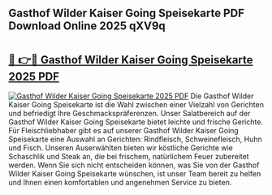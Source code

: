 ## Gasthof Wilder Kaiser Going Speisekarte PDF Download Online 2025 qXV9q

# <h2><a href="http://gc6ltgh.nevu.top/?p=Gasthof+Wilder+Kaiser+Going+Speisekarte">🔗 👉🔴 Gasthof Wilder Kaiser Going Speisekarte 2025 PDF</a></h2>

[![Gasthof Wilder Kaiser Going Speisekarte 2025 PDF](https://i.imgur.com/dBaPXMq.png)](http://gc6ltgh.nevu.top/?p=Gasthof+Wilder+Kaiser+Going+Speisekarte)
Die Gasthof Wilder Kaiser Going Speisekarte ist die Wahl zwischen einer Vielzahl von Gerichten und befriedigt Ihre Geschmackspräferenzen. Unser Salatbereich auf der Gasthof Wilder Kaiser Going Speisekarte bietet leichte und frische Gerichte. Für Fleischliebhaber gibt es auf unserer Gasthof Wilder Kaiser Going Speisekarte eine Auswahl an Gerichten: Rindfleisch, Schweinefleisch, Huhn und Fisch. Unseren Auserwählten bieten wir köstliche Gerichte wie Schaschlik und Steak an, die bei frischem, natürlichem Feuer zubereitet werden. Wenn Sie sich nicht entscheiden können, was Sie von der Gasthof Wilder Kaiser Going Speisekarte wünschen, ist unser Team bereit zu helfen und Ihnen einen komfortablen und angenehmen Service zu bieten.
